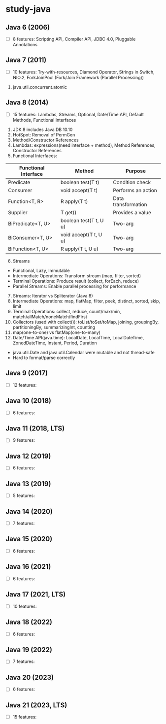 # study-java
## Java 6 (2006)
- [ ] 8 features: Scripting API, Compiler API, JDBC 4.0, Pluggable Annotations

## Java 7 (2011)
- [ ] 10 features: Try-with-resources, Diamond Operator, Strings in Switch, NIO.2, ForkJoinPool (Fork/Join Framework (Parallel Processing))
1. java.util.concurrent.atomic

## Java 8 (2014)
- [ ] 15 features: Lambdas, Streams, Optional, Date/Time API, Default Methods, Functional Interfaces
1. JDK 8 includes Java DB 10.10
2. HotSpot: Removal of PermGen
3. Method/Constructor References
4. Lambdas: expressions(need interface + method), Method References, Constructor References
5. Functional Interfaces:

| Functional Interface | Method | Purpose |
| ------------- | ------------- | ------------- |
| Predicate<T> | boolean test(T t) | Condition check |
| Consumer<T> | void accept(T t) | Performs an action |
| Function<T, R> | R apply(T t) | Data transformation |
| Supplier<T> | T get() | Provides a value |
| BiPredicate<T, U> | boolean test(T t, U u) | Two-arg |
| BiConsumer<T, U> | void accept(T t, U u) | Two-arg |
| BiFunction<T, U> | R apply(T t, U u) | Two-arg |
6. Streams 
* Functional, Lazy, Immutable
* Intermediate Operations: Transform stream (map, filter, sorted)
* Terminal Operations: Produce result (collect, forEach, reduce)
* Parallel Streams: Enable parallel processing for performance
7. Streams: Iterator vs Spliterator (Java 8)
8. Intermediate Operations: map, flatMap, filter, peek, distinct, sorted, skip, limit
9. Terminal Operations: collect, reduce, count/max/min, match/allMatch/noneMatch/findFirst
10. Collectors (used with collect()): toList/toSet/toMap, joining, groupingBy, partitioningBy, summarizingInt, counting
11. map(one-to-one) vs flatMap(one-to-many)
12. Date/Time API(java.time): LocalDate, LocalTime, LocalDateTime, ZonedDateTime, Instant, Period, Duration
* java.util.Date and java.util.Calendar were mutable and not thread-safe
* Hard to format/parse correctly


## Java 9 (2017)
- [ ] 12 features: 

## Java 10 (2018)
- [ ] 6 features: 

## Java 11 (2018, LTS)
- [ ] 9 features: 

## Java 12 (2019)
- [ ] 6 features: 

## Java 13 (2019)
- [ ] 5 features: 

## Java 14 (2020)
- [ ] 7 features: 

## Java 15 (2020)
- [ ] 6 features: 

## Java 16 (2021)
- [ ] 6 features: 

## Java 17 (2021, LTS)
- [ ] 10 features: 

## Java 18 (2022)
- [ ] 6 features: 

## Java 19 (2022)
- [ ] 7 features: 

## Java 20 (2023)
- [ ] 6 features: 

## Java 21 (2023, LTS)
- [ ] 15 features: 